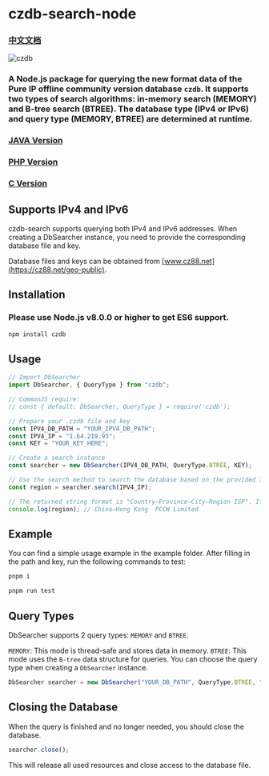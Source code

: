 # czdb-search-node

### [中文文档](./README_CN.md)

<img src="https://img.shields.io/npm/v/czdb" alt="czdb"/>

### A Node.js package for querying the new format data of the Pure IP offline community version database `czdb`. It supports two types of search algorithms: in-memory search (MEMORY) and B-tree search (BTREE). The database type (IPv4 or IPv6) and query type (MEMORY, BTREE) are determined at runtime.

### [JAVA Version](https://github.com/tagphi/czdb-search-java)

### [PHP Version](https://github.com/tagphi/czdb_searcher_php)

### [C Version](https://github.com/tagphi/czdb-search-c)

## Supports IPv4 and IPv6

czdb-search supports querying both IPv4 and IPv6 addresses. When creating a DbSearcher instance, you need to provide the corresponding database file and key.

Database files and keys can be obtained from [www.cz88.net](https://cz88.net/geo-public).

## Installation

### Please use **Node.js v8.0.0** or higher to get ES6 support.

```bash
npm install czdb
```

## Usage

```typescript
// Import DbSearcher
import DbSearcher, { QueryType } from "czdb";

// CommonJS require:
// const { default: DbSearcher, QueryType } = require('czdb');

// Prepare your .czdb file and key
const IPV4_DB_PATH = "YOUR_IPV4_DB_PATH";
const IPV4_IP = "1.64.219.93";
const KEY = "YOUR_KEY_HERE";

// Create a search instance
const searcher = new DbSearcher(IPV4_DB_PATH, QueryType.BTREE, KEY);

// Use the search method to search the database based on the provided IP address
const region = searcher.search(IPV4_IP);

// The returned string format is "Country–Province–City–Region ISP". If the search fails, it will return null.
console.log(region); // China–Hong Kong  PCCW Limited
```

## Example

You can find a simple usage example in the example folder. After filling in the path and key, run the following commands to test:

```bash
pnpm i

pnpm run test
```

## Query Types

DbSearcher supports 2 query types: `MEMORY` and `BTREE`.

`MEMORY`: This mode is thread-safe and stores data in memory.
`BTREE`: This mode uses the `B-tree` data structure for queries.
You can choose the query type when creating a `DbSearcher` instance.

```typescript
DbSearcher searcher = new DbSearcher("YOUR_DB_PATH", QueryType.BTREE, "YOUR_KEY");
```

## Closing the Database

When the query is finished and no longer needed, you should close the database.

```typescript
searcher.close();
```

This will release all used resources and close access to the database file.
